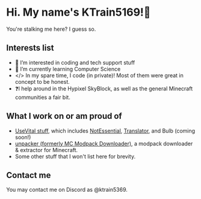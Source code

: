 # Hi. My name's KTrain5169!👋

You're stalking me here? I guess so.

## Interests list

- 👀 I’m interested in coding and tech support stuff
- 🌱 I’m currently learning Computer Science
- </> In my spare time, I code (in private)! Most of them were great in concept to be honest.
- ❓I help around in the Hypixel SkyBlock, as well as the general Minecraft communities a fair bit.

## What I work on or am proud of

- [UseVital stuff](https://github.com/UseVital), which includes [NotEssential](https://notessential.blurry.gay), [Translator](https://github.com/usevital/translator), and Bulb (coming soon!)
- [unpacker (formerly MC Modpack Downloader)](https://github.com/KTrain5169/unpacker), a modpack downloader & extractor for Minecraft.
- Some other stuff that I won't list here for brevity.

## Contact me

You may contact me on Discord as @ktrain5369.

